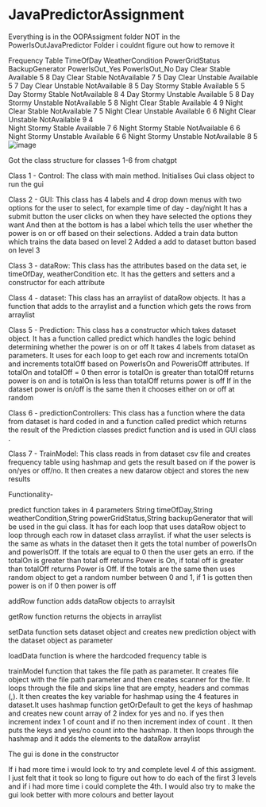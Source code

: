 # JavaPredictorAssignment

Everything is in the OOPAssigment folder NOT in the PowerIsOutJavaPredictor Folder i couldnt figure out how to remove it

Frequency Table
TimeOfDay	WeatherCondition	PowerGridStatus	BackupGenerator	PowerIsOut_Yes	PowerIsOut_No
Day	        Clear	            Stable	        Available	        5	              8
Day	        Clear	            Stable	        NotAvailable	    7	              5
Day	        Clear	            Unstable	      Available	        5              	7
Day	        Clear	            Unstable	      NotAvailable	    8	              5
Day	        Stormy	          Stable	        Available	        5	              5
Day	        Stormy	          Stable	        NotAvailable	    8	              4
Day	        Stormy	          Unstable	      Available	        5	              8
Day	        Stormy	          Unstable	      NotAvailable	    5              	8
Night      	Clear            	Stable	        Available	        4	              9
Night	      Clear            	Stable        	NotAvailable	    7	              5
Night	      Clear            	Unstable      	Available	        6              	6
Night      	Clear            	Unstable	      NotAvailable	    9	              4  
Night      	Stormy	          Stable	        Available	        7	              6
Night	      Stormy	          Stable	        NotAvailable	    6	              6
Night	      Stormy	          Unstable	      Available	        6	              6
Night      	Stormy	          Unstable	      NotAvailable	    8	              5
![image](https://github.com/user-attachments/assets/2c78e02c-1f56-4c37-adcb-2af87a24638b)


Got the class structure for classes 1-6 from chatgpt 

Class 1 - Control: The class with main method. Initialises Gui class object to run the gui

Class 2 - GUI: This class has 4 labels and 4 drop down menus with two options for the user to select, for example time of day - day/night
 It has a submit button the user clicks on when they have selected the options they want
 And then at the bottom is has a label which tells the user whether the power is on or off based on their selections.
 Added a train data button which trains the data based on level 2 
 Added a add to dataset button based on level 3

Class 3 - dataRow: This class has the attributes based on the data set, ie timeOfDay, weatherCondition etc.
It has the getters and setters and a constructor for each attribute

Class 4 - dataset: This class has an arraylist of dataRow objects.
It has a function that adds to the arraylist and a function which gets the rows from arraylist

Class 5 - Prediction: This class has a constructor which takes dataset object.
It has a function called predict which handles the logic behind determining whether the power is on or off
It takes 4 labels from dataset as parameters. It uses for each loop to get each row and increments totalOn and increments totalOff based on   PowerIsOn and PowerisOff attributes. If totalOn and totalOff = 0 then error is totalOn is greater than totalOff returns power is on and is totalOn is less than totalOff returns power is off
If in the dataset  power is on/off is the same then it chooses either on or off at random

Class 6 - predictionControllers: This class  has a function where the data from dataset is hard coded in and a function called predict which returns the result of the Prediction classes predict function and is used in GUI class .

Class 7 - TrainModel: This class reads in from dataset csv file and creates frequency table using hashmap and gets the result based on if the power is on/yes or    off/no. It then creates a new datarow object and stores the new results


Functionality-

predict function takes in 4 parameters String timeOfDay,String weatherCondition,String powerGridStatus,String backupGenerator that will be used in the gui class. It has for each loop that uses dataRow object to loop through each row in dataset class arraylist. if what the user selects is the same as whats in the dataset then it gets the total number of powerIsOn and powerIsOff. If the totals are equal to 0 then the user gets an erro. if the totalOn is greater than total off returns Power is On, if total off is greater than totalOff returns Power is Off. If the totals are the same then uses random object to get a random number between 0 and 1, if 1 is gotten then power is on if 0 then power is off

addRow function adds dataRow objects to arraylsit

getRow function returns the objects in arraylist

setData function sets dataset object and creates new prediction object with the dataset object as parameter

loadData function is where the hardcoded frequency table is

trainModel function that takes the file path as parameter. It creates file object with the file path parameter and then creates scanner for the file. It loops through the file and skips line that are empty, headers and commas (,). It then creates the key variable for hashmap using the 4 features in dataset.It uses hashmap function getOrDefault to get the keys of hashmap and creates new count array of 2 index for yes and no. if yes then increment index 1 of count and if no then increment index of count . It then puts the keys and yes/no count into the hashmap. It then loops through the hashmap and it adds the elements to the dataRow arraylist

The gui is done in the constructor

If i had more time i would look to try and complete level 4 of this assigment. I just felt that it took so long to figure out how to do each of the first 3 levels and if i had more time i could complete the 4th. I would also try to make the gui look better with more colours and better layout

